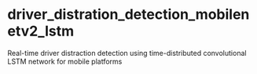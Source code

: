 # driver_distration_detection_mobilenetv2_lstm
Real-time driver distraction detection using time-distributed convolutional LSTM network for mobile platforms
